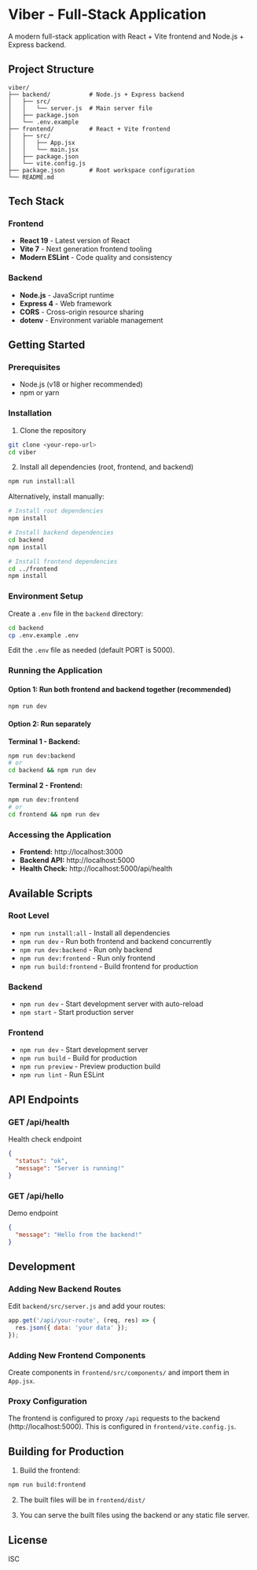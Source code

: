 # Viber - Full-Stack Application

A modern full-stack application with React + Vite frontend and Node.js + Express backend.

## Project Structure

```
viber/
├── backend/           # Node.js + Express backend
│   ├── src/
│   │   └── server.js  # Main server file
│   ├── package.json
│   └── .env.example
├── frontend/          # React + Vite frontend
│   ├── src/
│   │   ├── App.jsx
│   │   └── main.jsx
│   ├── package.json
│   └── vite.config.js
├── package.json       # Root workspace configuration
└── README.md
```

## Tech Stack

### Frontend
- **React 19** - Latest version of React
- **Vite 7** - Next generation frontend tooling
- **Modern ESLint** - Code quality and consistency

### Backend
- **Node.js** - JavaScript runtime
- **Express 4** - Web framework
- **CORS** - Cross-origin resource sharing
- **dotenv** - Environment variable management

## Getting Started

### Prerequisites
- Node.js (v18 or higher recommended)
- npm or yarn

### Installation

1. Clone the repository
```bash
git clone <your-repo-url>
cd viber
```

2. Install all dependencies (root, frontend, and backend)
```bash
npm run install:all
```

Alternatively, install manually:
```bash
# Install root dependencies
npm install

# Install backend dependencies
cd backend
npm install

# Install frontend dependencies
cd ../frontend
npm install
```

### Environment Setup

Create a `.env` file in the `backend` directory:
```bash
cd backend
cp .env.example .env
```

Edit the `.env` file as needed (default PORT is 5000).

### Running the Application

#### Option 1: Run both frontend and backend together (recommended)
```bash
npm run dev
```

#### Option 2: Run separately

**Terminal 1 - Backend:**
```bash
npm run dev:backend
# or
cd backend && npm run dev
```

**Terminal 2 - Frontend:**
```bash
npm run dev:frontend
# or
cd frontend && npm run dev
```

### Accessing the Application

- **Frontend:** http://localhost:3000
- **Backend API:** http://localhost:5000
- **Health Check:** http://localhost:5000/api/health

## Available Scripts

### Root Level
- `npm run install:all` - Install all dependencies
- `npm run dev` - Run both frontend and backend concurrently
- `npm run dev:backend` - Run only backend
- `npm run dev:frontend` - Run only frontend
- `npm run build:frontend` - Build frontend for production

### Backend
- `npm run dev` - Start development server with auto-reload
- `npm start` - Start production server

### Frontend
- `npm run dev` - Start development server
- `npm run build` - Build for production
- `npm run preview` - Preview production build
- `npm run lint` - Run ESLint

## API Endpoints

### GET /api/health
Health check endpoint
```json
{
  "status": "ok",
  "message": "Server is running!"
}
```

### GET /api/hello
Demo endpoint
```json
{
  "message": "Hello from the backend!"
}
```

## Development

### Adding New Backend Routes
Edit `backend/src/server.js` and add your routes:
```javascript
app.get('/api/your-route', (req, res) => {
  res.json({ data: 'your data' });
});
```

### Adding New Frontend Components
Create components in `frontend/src/components/` and import them in `App.jsx`.

### Proxy Configuration
The frontend is configured to proxy `/api` requests to the backend (http://localhost:5000).
This is configured in `frontend/vite.config.js`.

## Building for Production

1. Build the frontend:
```bash
npm run build:frontend
```

2. The built files will be in `frontend/dist/`

3. You can serve the built files using the backend or any static file server.

## License

ISC
